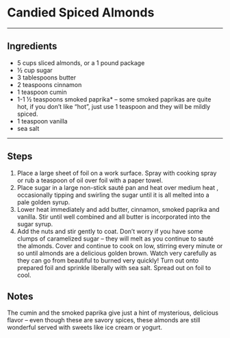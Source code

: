 # Candied Spiced Almonds

---

## Ingredients

* 5 cups sliced almonds, or a 1 pound package
* ½ cup sugar
* 3 tablespoons butter
* 2 teaspoons cinnamon
* 1 teaspoon cumin
* 1-1 ½ teaspoons smoked paprika* – some smoked paprikas are quite hot, if you don’t like “hot”, just use 1 teaspoon and they will be mildly spiced.
* 1 teaspoon vanilla
* sea salt


---

## Steps

1.  Place a large sheet of foil on a work surface. Spray with cooking spray or rub a teaspoon of oil over foil with a paper towel.
2.  Place sugar in a large non-stick sauté pan and heat over medium heat , occasionally tipping and swirling the sugar until it is all melted into a pale golden syrup.
3. Lower heat immediately and add butter, cinnamon, smoked paprika and vanilla. Stir until well combined and all butter is incorporated into the sugar syrup.
4. Add the nuts and stir gently to coat. Don’t worry if you have some clumps of caramelized sugar – they will melt as you continue to sauté the almonds. Cover and continue to cook on low, stirring every minute or so until almonds are a delicious golden brown. Watch very carefully as they can go from beautiful to burned very quickly! Turn out onto prepared foil and sprinkle liberally with sea salt. Spread out on foil to cool.

## Notes

The cumin and the smoked paprika give just a hint of mysterious, delicious flavor – even though these are savory spices, these almonds are still wonderful served with sweets like ice cream or yogurt.